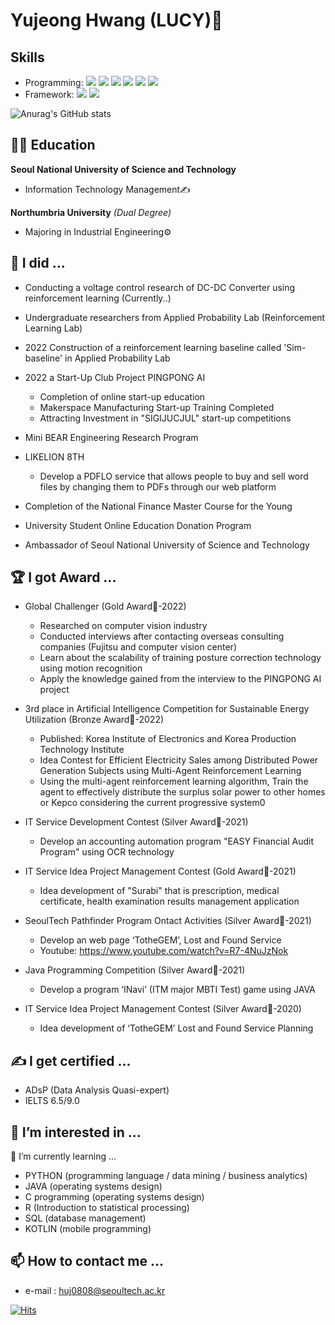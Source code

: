 # Yujeong Hwang (LUCY)🐰

<!--
**HwnagYujeong0808/HwnagYujeong0808** is a ✨ _special_ ✨ repository because its `README.md` (this file) appears on your GitHub profile.

Here are some ideas to get you started:

- 🔭 I’m currently working on ...
- 🌱 I’m currently learning ...
- 👯 I’m looking to collaborate on ...
- 🤔 I’m looking for help with ...
- 💬 Ask me about ...
- 📫 How to reach me: ...
- 😄 Pronouns: ...
- ⚡ Fun fact: ...
-->
## Skills 

+ Programming: <img src="https://img.shields.io/badge/Python-3776AB?style=for-the-badge&logo=Python&logoColor=white"> <img src="https://img.shields.io/badge/R-276DC3?style=for-the-badge&logo=R&logoColor=white">  <img src="https://img.shields.io/badge/C-A8B9CC?style=for-the-badge&logo=C&logoColor=white">  <img src="https://img.shields.io/badge/JavaScript-F7DF1E?style=for-the-badge&logo=JavaScript&logoColor=white">  <img src="https://img.shields.io/badge/HTML5-E34F26?style=for-the-badge&logo=HTML5&logoColor=white"> <img src="https://img.shields.io/badge/CSS3-1572B6?style=for-the-badge&logo=CSS3&logoColor=white"> 
+ Framework:  <img src="https://img.shields.io/badge/PyTorch-EE4C2C?style=for-the-badge&logo=PyTorch&logoColor=white"> <img src="https://img.shields.io/badge/TensorFlow-FF6F00?style=for-the-badge&logo=TensorFlow&logoColor=white">

![Anurag's GitHub stats](https://github-readme-stats.vercel.app/api?username=HwnagYujeong0808&theme=midnight-purple&show_icons=true)

## 👩‍🎓 Education 

**Seoul National University of Science and Technology**
- Information Technology Management✍

**Northumbria University** *(Dual Degree)* 
- Majoring in Industrial Engineering⚙

## 📔 I did ...
    
- Conducting a voltage control research of DC-DC Converter using reinforcement learning (Currently..)

- Undergraduate researchers from Applied Probability Lab (Reinforcement Learning Lab)

- 2022 Construction of a reinforcement learning baseline called 'Sim-baseline' in Applied Probability Lab

- 2022 a Start-Up Club Project PINGPONG AI
    - Completion of online start-up education
    - Makerspace Manufacturing Start-up Training Completed
    - Attracting Investment in "SIGIJUCJUL" start-up competitions

- Mini BEAR Engineering Research Program

- LIKELION 8TH
    - Develop a PDFLO service that allows people to buy and sell word files by changing them to PDFs through our web platform

- Completion of the National Finance Master Course for the Young

- University Student Online Education Donation Program

- Ambassador of Seoul National University of Science and Technology
    
## 🏆 I got Award ...

- Global Challenger (Gold Award🥇-2022)
    - Researched on computer vision industry
    - Conducted interviews after contacting overseas consulting companies (Fujitsu and computer vision center)
    - Learn about the scalability of training posture correction technology using motion recognition
    - Apply the knowledge gained from the interview to the PINGPONG AI project 

- 3rd place in Artificial Intelligence Competition for Sustainable Energy Utilization (Bronze Award🥉-2022)
    - Published: Korea Institute of Electronics and Korea Production Technology Institute
    - Idea Contest for Efficient Electricity Sales among Distributed Power Generation Subjects using Multi-Agent Reinforcement Learning
    - Using the multi-agent reinforcement learning algorithm, Train the agent to effectively distribute the surplus solar power to other homes or Kepco considering the current progressive system0

- IT Service Development Contest (Silver Award🥈-2021)

    - Develop an accounting automation program "EASY Financial Audit Program" using OCR technology

- IT Service Idea Project Management Contest (Gold Award🥇-2021)
    - Idea development of "Surabi" that is prescription, medical certificate, health examination results management application

- SeoulTech Pathfinder Program Ontact Activities (Silver Award🥈-2021)
    - Develop an web page ‘TotheGEM’, Lost and Found Service 
    - Youtube: https://www.youtube.com/watch?v=R7-4NuJzNok

- Java Programming Competition (Silver Award🥈-2021)
    - Develop a program ‘INavi’ (ITM major MBTI Test) game using JAVA 

- IT Service Idea Project Management Contest (Silver Award🥈-2020)
    - Idea development of ‘TotheGEM’ Lost and Found Service Planning
        
    
## ✍ I get certified ...

- ADsP (Data Analysis Quasi-expert)
- IELTS 6.5/9.0
   

## 👀 I’m interested in ...

🌱 I’m currently learning ...

- PYTHON (programming language / data mining / business analytics)
- JAVA (operating systems design)
- C programming (operating systems design)
- R (Introduction to statistical processing)
- SQL (database management)
- KOTLIN (mobile programming)
   

## 📫 How to contact me ...

- e-mail : huj0808@seoultech.ac.kr

[![Hits](https://hits.seeyoufarm.com/api/count/incr/badge.svg?url=https%3A%2F%2Fgithub.com%2FHwnagYujeong0808%2FHwnagYujeong0808%2Fblob%2Fmain%2FREADME.md&count_bg=%23FFA8C1&title_bg=%23555555&icon=googlekeep.svg&icon_color=%23FF7B8B&title=hits&edge_flat=false)](https://hits.seeyoufarm.com)
